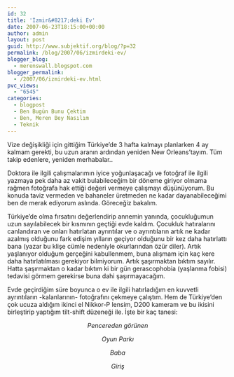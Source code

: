 ```yaml
---
id: 32
title: 'İzmir&#8217;deki Ev'
date: 2007-06-23T18:15:00+00:00
author: admin
layout: post
guid: http://www.subjektif.org/blog/?p=32
permalink: /blog/2007/06/izmirdeki-ev/
blogger_blog:
  - merenswall.blogspot.com
blogger_permalink:
  - /2007/06/izmirdeki-ev.html
pvc_views:
  - "6545"
categories:
  - blogpost
  - Ben Bugün Bunu Çektim
  - Ben, Meren Bey Nasılım
  - Teknik
---
```

Vize değişikliği için gittiğim Türkiye&#8217;de 3 hafta kalmayı planlarken 4 ay kalmam gerekti, bu uzun aranın ardından yeniden New Orleans&#8217;tayım. Tüm takip edenlere, yeniden merhabalar..

Doktora ile ilgili çalışmalarımın iyice yoğunlaşacağı ve fotoğraf ile ilgili yazmaya pek daha az vakit bulabileceğim bir döneme giriyor olmama rağmen fotoğrafa hak ettiği değeri vermeye çalışmayı düşünüyorum. Bu konuda taviz vermeden ve bahaneler üretmeden ne kadar dayanabileceğimi ben de merak ediyorum aslında. Göreceğiz bakalım.

Türkiye&#8217;de olma fırsatını değerlendirip annemin yanında, çocukluğumun uzun sayılabilecek bir kısmının geçtiği evde kaldım. Çocukluk hatıralarını canlandıran ve onları hatırlatan ayrıntılar ve o ayrıntıların artık ne kadar azalmış olduğunu fark edişim yılların geçiyor olduğunu bir kez daha hatırlattı bana (yazar bu klişe cümle nedeniyle okurlarından özür diler). Artık yaşlanıyor olduğum gerçeğini kabullenmem, buna alışmam için kaç kere daha hatırlatılması gerekiyor bilmiyorum. Artık şaşırmaktan bıktım sayılır. Hatta şaşırmaktan o kadar bıktım ki bir gün gerascophobia (yaşlanma fobisi) tedavisi görmem gerekirse buna dahi şaşırmayacağım.

Evde geçirdiğim süre boyunca o ev ile ilgili hatırladığım en kuvvetli ayrıntıların -kalanlarının- fotoğrafını çekmeye çalıştım. Hem de Türkiye&#8217;den çok ucuza aldığım ikinci el Nikkor-P lensim, D200 kameram ve bu ikisini birleştirip yaptığım tilt-shift düzeneği ile. İşte bir kaç tanesi:

<p align="center">
  <img src="{{ site.baseurl }}/images/izmirdeki-ev-01-ev.jpg" alt="" /><br /> <span style="font-style: italic;">Pencereden görünen</span>
</p>

<p align="center">
  <img src="{{ site.baseurl }}/images/izmirdeki-ev-DSC_2102.JPG" alt="" /><br /> <span style="font-style: italic;">Oyun Parkı</span>
</p>

<p align="center">
  <img src="{{ site.baseurl }}/images/izmirdeki-ev-03-cocuk-hafizasi-baba.jpg" alt="" /><br /> <span style="font-style: italic;">Baba</span>
</p>

<p align="center">
  <img src="{{ site.baseurl }}/images/izmirdeki-ev-DSC_2070.JPG" alt="" /><br /> <span style="font-style: italic;">Giriş</span>
</p>
